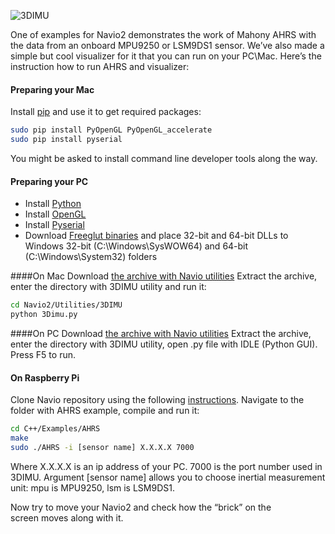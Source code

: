 ![3DIMU](http://www.emlid.com/wp-content/uploads/2014/10/3DIMU.png)

One of examples for Navio2 demonstrates the work of Mahony AHRS with the data from an onboard MPU9250 or LSM9DS1 sensor. We’ve also made a simple but cool visualizer for it that you can run on your PC\Mac. Here’s the instruction how to run AHRS and visualizer:

#### Preparing your Mac

Install [pip](https://pip.pypa.io/en/latest/installing.html) and use it to get required packages:

```bash
sudo pip install PyOpenGL PyOpenGL_accelerate
sudo pip install pyserial
```

You might be asked to install command line developer tools along the way.

#### Preparing your PC

* Install [Python](https://www.python.org/downloads/release/python-2712/)
* Install [OpenGL](https://pypi.python.org/pypi/PyOpenGL/3.0.2)
* Install [Pyserial](https://pypi.python.org/pypi/pyserial/2.7)
* Download [Freeglut binaries](http://files.transmissionzero.co.uk/software/development/GLUT/freeglut-MinGW.zip) and place 32-bit and 64-bit DLLs to Windows 32-bit (C:\Windows\SysWOW64) and 64-bit (C:\Windows\System32) folders

####On Mac
Download [the archive with Navio utilities](https://github.com/emlid/Navio2/archive/master.zip)
Extract the archive, enter the directory with 3DIMU utility and run it:

```bash
cd Navio2/Utilities/3DIMU
python 3Dimu.py
```

####On PC
Download [the archive with Navio utilities](https://github.com/emlid/Navio2/archive/master.zip)
Extract the archive, enter the directory with 3DIMU utility, open .py file with IDLE (Python GUI). Press F5 to run.

#### On Raspberry Pi

Clone Navio repository using the following [instructions](navio-repository-cloning/).
Navigate to the folder with AHRS example, compile and run it:

```bash
cd C++/Examples/AHRS
make
sudo ./AHRS -i [sensor name] X.X.X.X 7000
```

Where X.X.X.X is an ip address of your PC. 7000 is the port number used in 3DIMU. Argument [sensor name] allows you to choose inertial measurement unit: mpu is MPU9250, lsm is LSM9DS1.

Now try to move your Navio2 and check how the “brick” on the screen moves along with it.

